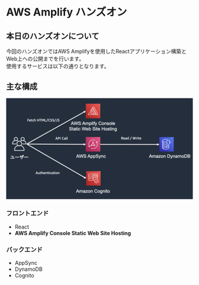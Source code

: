 # AWS Amplify ハンズオン

## 本日のハンズオンについて
今回のハンズオンではAWS Amplifyを使用したReactアプリケーション構築とWeb上への公開までを行います。  
使用するサービスは以下の通りとなります。  

## 主な構成
![構成図](./img/top_1.png)

### フロントエンド
- React
- **AWS Amplify Console Static Web Site Hosting**

### バックエンド
- AppSync
- DynamoDB
- Cognito 
